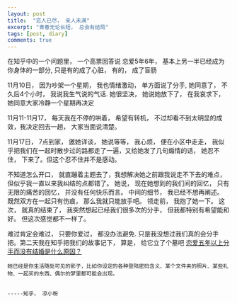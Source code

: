 ```yaml
---
layout: post
title:  "恋人已尽， 亲人未满"
excerpt: "青春无论长短， 总会有结局"
tags: [post, diary]
comments: true
---
```


在知乎中的一个问题里， 一个高票回答说
恋爱5年6年， 基本上另一半已经成为你身体的一部分, 只是有的成了心脏， 有的， 成了盲肠

11月10日， 因为吵架一个星期， 我也情绪激动， 单方面说了分手, 她同意了， 不久后4个小时， 我说我生气说的气话. 她很坚决， 她说她放下了， 在我哀求下， 她同意大家冷静一个星期再决定

11月11-11月17， 每天我在不停的哄着， 希望有转机， 不过却看不到太明显的成效，我决定回去一趟， 大家当面说清楚。 

11月17日， 7点到家， 邀她详谈， 她说等等， 我心烦， 便在小区中走走， 我似乎把我们在一起时散步过的路都走了一遍，又给她发了几句煽情的话， 她忍不住， 下来了。但这个忍不住并不是感动。

不知道怎么开口， 就直蹦着主题去了，我想解决她之前跟我说走不下去的难点，但似乎我一直以来我纠结的点都错了。 
她说， 现在她想到的我们间的回忆， 只有无限的痛苦的回忆， 并没有任何快乐而言。 
中间的细节， 我已经不想再阐述。 既然双方在一起只有伤痕， 那么我就只能放手吧。
领走前， 我抱了她一下。 这次， 就真的结束了， 我突然想起已经我们很多次的分手， 但我都特别有希望能和好。 但这次感觉都不一样了。


难过肯定会难过， 只要你爱过， 都没办法避免. 只是我没想过我们真的会分手把。第二天我在知乎把我们的故事记下， 
算是， 给它立了个墓吧
[恋爱五年以上分手而没有结婚是什么原因？](https://www.zhihu.com/question/54821466/answer/261566376)




```
她已经是你生活随处可见的影子，比如你设定的各种登陆密码含义、某个文件夹的照片、某些礼物、一起买的东西、偶尔的梦里都可能会出现。

                                                                                           -----知乎， 凉小粉
```

